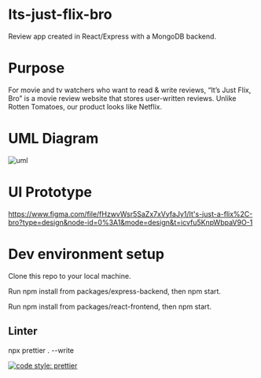 # Its-just-flix-bro

Review app created in React/Express with a MongoDB backend.

# Purpose

For movie and tv watchers who want to read & write reviews, “It’s Just Flix, Bro” is a movie review website that stores user-written reviews. Unlike Rotten Tomatoes, our product looks like Netflix.

# UML Diagram

![uml](https://github.com/KyleQ1/Its-just-flix-bro/assets/102489587/511f0bbd-34ea-4842-9e4e-863af5e7db2c)

# UI Prototype

https://www.figma.com/file/fHzwvWsr5SaZx7xVyfaJy1/It's-just-a-flix%2C-bro?type=design&node-id=0%3A1&mode=design&t=icvfu5KnpWbpaV9O-1

# Dev environment setup

Clone this repo to your local machine.

Run npm install from packages/express-backend, then npm start.

Run npm install from packages/react-frontend, then npm start.

## Linter

npx prettier . --write

[![code style: prettier](https://img.shields.io/badge/code_style-prettier-ff69b4.svg?style=flat-square)](https://github.com/prettier/prettier)
